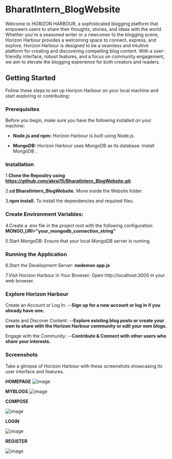 # BharatIntern_BlogWebsite

Welcome to HORIZON HARBOUR, a sophisticated blogging platform that empowers users to share their thoughts, stories, and ideas with the world.
Whether you're a seasoned writer or a newcomer to the blogging scene, Horizon Harbour provides a welcoming space to connect, express, and explore.
Horizon Harbour is designed to be a seamless and intuitive platform for creating and discovering compelling blog content. With a user-friendly interface, 
robust features, and a focus on community engagement, we aim to elevate the blogging experience for both creators and readers.

## Getting Started

Follow these steps to set up Horizon Harbour on your local machine and start exploring or contributing:

### Prerequisites

Before you begin, make sure you have the following installed on your machine:

- **Node.js and npm:** Horizon Harbour is built using Node.js. 

- **MongoDB:** Horizon Harbour uses MongoDB as its database. Install MongoDB .

### Installation

1.**Clone the Repositry using https://github.com/akrai15/BharatIntern_BlogWebsite.git.**

2.**cd BharatIntern_BlogWebsite.**
  Move inside the Website folder.

3.**npm install.**
  To install the dependencies and required files.

### Create Environment Variables:
4.Create a .env file in the project root with the following configuration:
  **MONGO_URI="your_mongodb_connection_string"**

5.Start MongoDB:
  Ensure that your local MongoDB server is running.

### Running the Application

6.Start the Development Server:
  **nodemon app.js**

7.Visit Horizon Harbour in Your Browser:
  Open http://localhost:3000 in your web browser.

### Explore Horizon Harbour
Create an Account or Log In:
--**Sign up for a new account or log in if you already have one.**

Create and Discover Content:
--**Explore existing blog posts or create your own to share with the Horizon Harbour community or edit your own blogs.**

Engage with the Community:
--**Contribute & Connect with other users who share your interests.**

### Screenshots

Take a glimpse of Horizon Harbour with these screenshots showcasing its user interface and features.



**HOMEPAGE**
![image](https://github.com/akrai15/BharatIntern_BlogWebsite/assets/139689257/c3676310-0e14-43b0-a924-06800814cb96)


**MYBLOGS**
![image](https://github.com/akrai15/BharatIntern_BlogWebsite/assets/139689257/1f815c00-0a07-4954-995a-d2e73b9caa16)


**COMPOSE**

![image](https://github.com/akrai15/BharatIntern_BlogWebsite/assets/139689257/f765ea48-2742-40b2-b402-f1d0ff5af8e4)

**LOGIN**

![image](https://github.com/akrai15/BharatIntern_BlogWebsite/assets/139689257/5156b201-aa2f-4c9e-b613-a8df81d50cef)

**REGISTER**

![image](https://github.com/akrai15/BharatIntern_BlogWebsite/assets/139689257/b77750f4-ab66-45a2-b290-64ba5a77b1e9)







